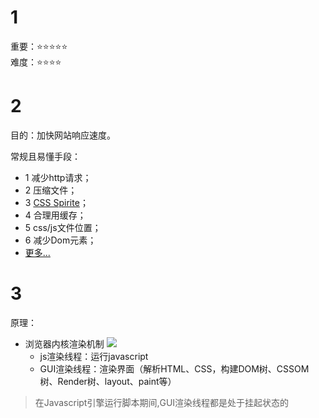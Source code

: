 # 1
重要：⭐⭐⭐⭐⭐<br>
难度：⭐⭐⭐⭐

# 2
目的：加快网站响应速度。

常规且易懂手段：
* 1 减少http请求；
* 2 压缩文件；
* 3 [CSS Spirite](https://baike.baidu.com/item/css%20sprite)；
* 4 合理用缓存；
* 5 css/js文件位置；
* 6 减少Dom元素；
* [更多...](https://www.cnblogs.com/puyongsong/p/5968935.html)

# 3
原理：
* 浏览器内核渲染机制
![](https://images2015.cnblogs.com/blog/746387/201704/746387-20170407181220066-2064922697.png)
  * js渲染线程：运行javascript
  * GUI渲染线程：渲染界面（解析HTML、CSS，构建DOM树、CSSOM树、Render树、layout、paint等）
  
>在Javascript引擎运行脚本期间,GUI渲染线程都是处于挂起状态的




